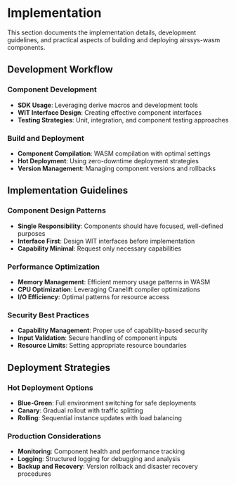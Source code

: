 # Implementation

This section documents the implementation details, development guidelines, and practical aspects of building and deploying airssys-wasm components.

## Development Workflow

### Component Development
- **SDK Usage**: Leveraging derive macros and development tools
- **WIT Interface Design**: Creating effective component interfaces
- **Testing Strategies**: Unit, integration, and component testing approaches

### Build and Deployment
- **Component Compilation**: WASM compilation with optimal settings
- **Hot Deployment**: Using zero-downtime deployment strategies
- **Version Management**: Managing component versions and rollbacks

## Implementation Guidelines

### Component Design Patterns
- **Single Responsibility**: Components should have focused, well-defined purposes
- **Interface First**: Design WIT interfaces before implementation
- **Capability Minimal**: Request only necessary capabilities

### Performance Optimization
- **Memory Management**: Efficient memory usage patterns in WASM
- **CPU Optimization**: Leveraging Cranelift compiler optimizations
- **I/O Efficiency**: Optimal patterns for resource access

### Security Best Practices
- **Capability Management**: Proper use of capability-based security
- **Input Validation**: Secure handling of component inputs
- **Resource Limits**: Setting appropriate resource boundaries

## Deployment Strategies

### Hot Deployment Options
- **Blue-Green**: Full environment switching for safe deployments
- **Canary**: Gradual rollout with traffic splitting
- **Rolling**: Sequential instance updates with load balancing

### Production Considerations
- **Monitoring**: Component health and performance tracking
- **Logging**: Structured logging for debugging and analysis
- **Backup and Recovery**: Version rollback and disaster recovery procedures
